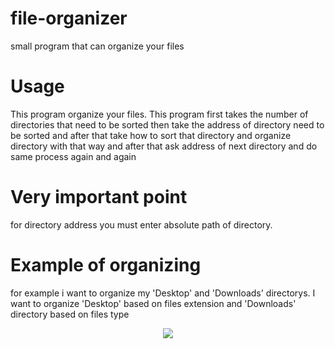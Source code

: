# file-organizer
small program that can organize your files

<h1> Usage </h1>
<p>
  This program organize your files.
  This program first takes the number of directories that need to be sorted then take the address of directory need to be sorted and after that take how to sort that directory and organize directory with that way and after that ask address of next directory and do same process again and again
</p>

<h1> Very important point </h1>
<p>
  for directory address you must enter absolute path of directory. 
</p>

<h1> Example of organizing </h1>
<p>
  for example i want to organize my 'Desktop' and 'Downloads' directorys. I want to organize 'Desktop' based on files extension and 'Downloads' directory based on files type
</p>
<p align="center">
  <img src="https://github.com/artin222/File-Organizer/blob/master/Example.png" />
</p>
